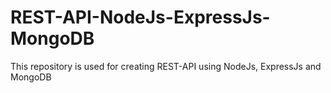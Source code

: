 # REST-API-NodeJs-ExpressJs-MongoDB
 This repository is used for creating REST-API using NodeJs, ExpressJs and MongoDB
